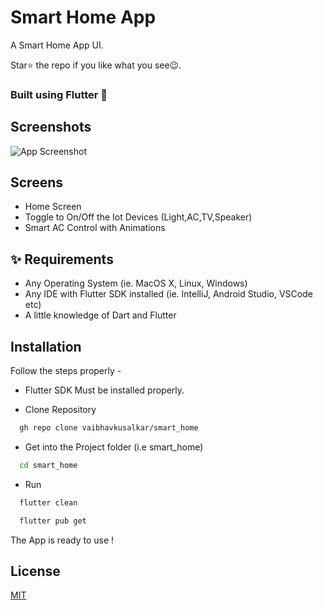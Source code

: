 # Smart Home App
A Smart Home App UI.

Star⭐ the repo if you like what you see😉.
### Built using Flutter 💙

## Screenshots

![App Screenshot](https://github.com/vaibhavkusalkar/bank_wallet/blob/d14b09b7b833841337526723a7d513629336ee8d/Mockups/wallet_app%20Homepage.png=430x932)

## Screens
* Home Screen
* Toggle to On/Off the Iot Devices (Light,AC,TV,Speaker)
* Smart AC Control with Animations


## ✨ Requirements

* Any Operating System (ie. MacOS X, Linux, Windows)
* Any IDE with Flutter SDK installed (ie. IntelliJ, Android Studio, VSCode etc)
* A little knowledge of Dart and Flutter

## Installation
Follow the steps properly -

- Flutter SDK Must be installed properly.

- Clone Repository
```bash
  gh repo clone vaibhavkusalkar/smart_home
```

- Get into the Project folder (i.e smart_home)
```bash
  cd smart_home
```

- Run
```bash
  flutter clean
```
```bash
  flutter pub get
```
The App is ready to use !
## License

[MIT](https://choosealicense.com/licenses/mit/)

